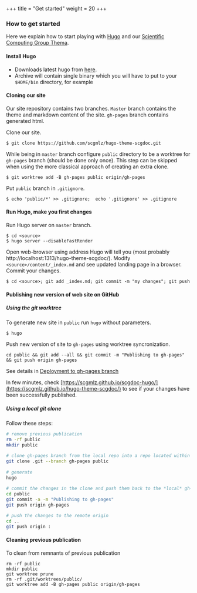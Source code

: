 +++
title = "Get started"
weight = 20
+++

### How to get started

Here we explain how to start playing with [Hugo](https://gohugo.io) and 
our [Scientific Computing Group Thema](https://github.com/scgmlz/hugo-theme-scgdoc).


#### Install Hugo

* Downloads latest hugo from [here](https://github.com/gohugoio/hugo/releases).
* Archive will contain single binary which you will have to put to your `$HOME/bin` directory, for example

#### Cloning our site

Our site repository contains two branches. `Master` branch contains the theme and markdown content of the site.
`gh-pages` branch contains generated html.

Clone our site.

```
$ git clone https://github.com/scgmlz/hugo-theme-scgdoc.git
```

While being in `master` branch configure `public` directory to be a worktree for `gh-pages` branch (should be done only once). This step can be skipped when using the more classical approach of creating an extra clone.

```
$ git worktree add -B gh-pages public origin/gh-pages
```

Put `public` branch in `.gitignore`.

```
$ echo 'public/*' >> .gitignore;  echo '.gitignore' >> .gitignore
```

#### Run Hugo, make you first changes

Run Hugo server on `master` branch.

```
$ cd <source>
$ hugo server --disableFastRender
```

Open web-browser using address Hugo will tell you (most probably http://localhost:1313/hugo-theme-scgdoc/).
Modify `<source>/content/_index.md` and see updated landing page in a browser. Commit your changes.

```
$ cd <source>; git add _index.md; git commit -m "my changes"; git push
```

#### Publishing new version of web site on GitHub

##### Using the git worktree

To generate new site in `public` run `hugo` without parameters.

```
$ hugo
```

Push new version of site to `gh-pages` using worktree syncronization.
```
cd public && git add --all && git commit -m "Publishing to gh-pages" && git push origin gh-pages
```
See details in [Deployment to gh-pages branch](https://discourse.gohugo.io/t/simple-deployment-to-gh-pages/5003)

In few minutes, check [https://scgmlz.github.io/scgdoc-hugo/](https://scgmlz.github.io/hugo-theme-scgdoc/) to see if your changes have been successfully published.

##### Using a local git clone

Follow these steps:

```bash
# remove previous publication
rm -rf public
mkdir public

# clone gh-pages branch from the local repo into a repo located within "public"
git clone .git --branch gh-pages public
  
# generate
hugo
  
# commit the changes in the clone and push them back to the *local* gh-pages branch    
cd public
git commit -a -m "Publishing to gh-pages"
git push origin gh-pages

# push the changes to the remote origin
cd ..
git push origin :
```



#### Cleaning previous publication

To clean from remnants of previous publication

```
rm -rf public
mkdir public
git worktree prune
rm -rf .git/worktrees/public/
git worktree add -B gh-pages public origin/gh-pages
```
